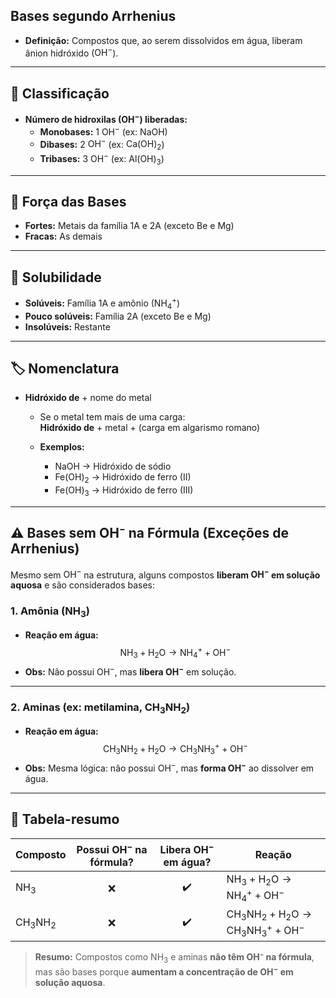 ## Bases segundo Arrhenius

- **Definição:** Compostos que, ao serem dissolvidos em água, liberam ânion hidróxido ($\mathrm{OH^-}$).

---

## 🔢 Classificação

- **Número de hidroxilas (OH$^-$) liberadas:**
    - **Monobases:** 1 $\mathrm{OH^-}$ (ex: $\mathrm{NaOH}$)
    - **Dibases:** 2 $\mathrm{OH^-}$ (ex: $\mathrm{Ca(OH)_2}$)
    - **Tribases:** 3 $\mathrm{OH^-}$ (ex: $\mathrm{Al(OH)_3}$)

---

## 💪 Força das Bases

- **Fortes:** Metais da família 1A e 2A (exceto Be e Mg)
- **Fracas:** As demais

---

## 🌊 Solubilidade

- **Solúveis:** Família 1A e amônio ($\mathrm{NH_4^+}$)
- **Pouco solúveis:** Família 2A (exceto Be e Mg)
- **Insolúveis:** Restante

---

## 🏷️ Nomenclatura

- **Hidróxido de** + nome do metal
    - Se o metal tem mais de uma carga:  
        **Hidróxido de** + metal + (carga em algarismo romano)
        
    - **Exemplos:**
        - $\mathrm{NaOH}$ → Hidróxido de sódio
        - $\mathrm{Fe(OH)_2}$ → Hidróxido de ferro (II)
        - $\mathrm{Fe(OH)_3}$ → Hidróxido de ferro (III)
---
## ⚠️ Bases sem OH⁻ na Fórmula (Exceções de Arrhenius)

Mesmo sem $\mathrm{OH^-}$ na estrutura, alguns compostos **liberam $\mathrm{OH^-}$ em solução aquosa** e são considerados bases:

### 1. Amônia ($\mathrm{NH_3}$)

- **Reação em água:**
  $$
  \mathrm{NH_3} + \mathrm{H_2O} \rightarrow \mathrm{NH_4^+} + \mathrm{OH^-}
  $$
- **Obs:** Não possui $\mathrm{OH^-}$, mas **libera $\mathrm{OH^-}$** em solução.

---

### 2. Aminas (ex: metilamina, $\mathrm{CH_3NH_2}$)

- **Reação em água:**
  $$
  \mathrm{CH_3NH_2} + \mathrm{H_2O} \rightarrow \mathrm{CH_3NH_3^+} + \mathrm{OH^-}
  $$
- **Obs:** Mesma lógica: não possui $\mathrm{OH^-}$, mas **forma $\mathrm{OH^-}$** ao dissolver em água.

---

## 🧪 Tabela-resumo

| Composto           | Possui $\mathrm{OH^-}$ na fórmula? | Libera $\mathrm{OH^-}$ em água? | Reação                                  |
|--------------------|:----------------------------------:|:-------------------------------:|-----------------------------------------|
| $\mathrm{NH_3}$    | ❌                                 | ✔️                              | $\mathrm{NH_3} + \mathrm{H_2O} \rightarrow \mathrm{NH_4^+} + \mathrm{OH^-}$   |
| $\mathrm{CH_3NH_2}$| ❌                                 | ✔️                              | $\mathrm{CH_3NH_2} + \mathrm{H_2O} \rightarrow \mathrm{CH_3NH_3^+} + \mathrm{OH^-}$ |

> **Resumo:** Compostos como $\mathrm{NH_3}$ e aminas **não têm OH⁻ na fórmula**, mas são bases porque **aumentam a concentração de $\mathrm{OH^-}$ em solução aquosa**.
